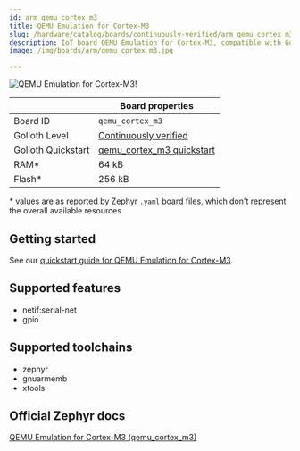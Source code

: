 ```yaml
---
id: arm_qemu_cortex_m3
title: QEMU Emulation for Cortex-M3
slug: /hardware/catalog/boards/continuously-verified/arm_qemu_cortex_m3
description: IoT board QEMU Emulation for Cortex-M3, compatible with Golioth at continuously-verified level.
image: /img/boards/arm/qemu_cortex_m3.jpg

---
```


[//]: # (This is an auto-generated file, do not edit! Changes to it will be lost upon re-generation)

![QEMU Emulation for Cortex-M3!](/img/boards/arm/qemu_cortex_m3.jpg "QEMU Emulation for Cortex-M3")

|                | Board properties     |
| -------------  | -------------------- |
| Board ID       | `qemu_cortex_m3` |
| Golioth Level  | [Continuously verified](/hardware#continuously-verified-boards) |
| Golioth Quickstart | [qemu_cortex_m3 quickstart](/hardware/virtual-devices/zephyr-quickstart) || Architecture   | ARM |
| RAM*           | 64 kB |
| Flash*         | 256 kB |

\* values are as reported by Zephyr `.yaml` board files, which don't represent the overall available resources

## Getting started

See our [quickstart guide for QEMU Emulation for Cortex-M3](/hardware/virtual-devices/zephyr-quickstart).


## Supported features

* netif:serial-net
* gpio

## Supported toolchains

* zephyr
* gnuarmemb
* xtools

## Official Zephyr docs

[QEMU Emulation for Cortex-M3 (qemu_cortex_m3)](https://docs.zephyrproject.org/latest/boards/arm/qemu_cortex_m3/doc/index.html)
